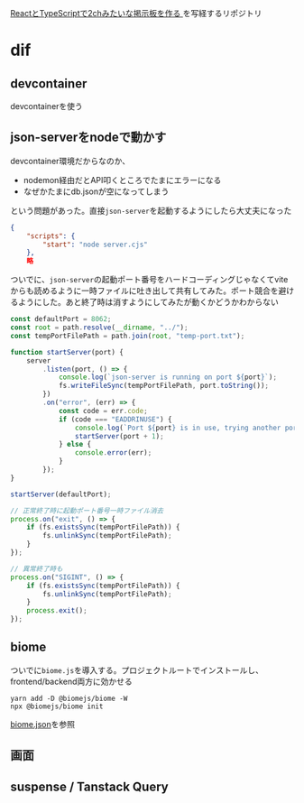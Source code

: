 [ReactとTypeScriptで2chみたいな掲示板を作る ](https://techbookfest.org/product/uGAcppti6jMYVaKZSKjSLS?productVariantID=8Ee4JmqUGuhgD0f6fBzaW5)を写経するリポジトリ

# dif

## devcontainer
devcontainerを使う
## json-serverをnodeで動かす
devcontainer環境だからなのか、

- nodemon経由だとAPI叩くところでたまにエラーになる
- なぜかたまにdb.jsonが空になってしまう

という問題があった。直接`json-server`を起動するようにしたら大丈夫になった

```backend/package.json
{
    "scripts": {
        "start": "node server.cjs"
    },
    略
```

ついでに、`json-server`の起動ポート番号をハードコーディングじゃなくてviteからも読めるように一時ファイルに吐き出して共有してみた。ポート競合を避けるようにした。あと終了時は消すようにしてみたが動くかどうかわからない

```cjs
const defaultPort = 8062;
const root = path.resolve(__dirname, "../");
const tempPortFilePath = path.join(root, "temp-port.txt");

function startServer(port) {
	server
		.listen(port, () => {
			console.log(`json-server is running on port ${port}`);
			fs.writeFileSync(tempPortFilePath, port.toString());
		})
		.on("error", (err) => {
			const code = err.code;
			if (code === "EADDRINUSE") {
				console.log(`Port ${port} is in use, trying another port.`);
				startServer(port + 1);
			} else {
				console.error(err);
			}
		});
}

startServer(defaultPort);

// 正常終了時に起動ポート番号一時ファイル消去
process.on("exit", () => {
	if (fs.existsSync(tempPortFilePath)) {
		fs.unlinkSync(tempPortFilePath);
	}
});

// 異常終了時も
process.on("SIGINT", () => {
	if (fs.existsSync(tempPortFilePath)) {
		fs.unlinkSync(tempPortFilePath);
	}
	process.exit();
});
```

## biome

ついでに`biome.js`を導入する。プロジェクトルートでインストールし、frontend/backend両方に効かせる

```shell
yarn add -D @biomejs/biome -W
npx @biomejs/biome init
```

[biome.json](./biome.json)を参照

## 画面

## suspense / Tanstack Query